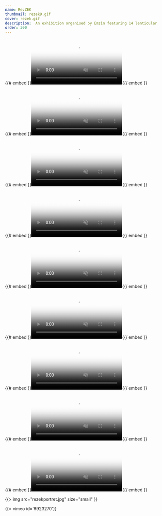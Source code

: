 ```yaml
---
name: Re:ZEK
thumbnail: rezek9.gif
cover: rezek.gif
description:  An exhibition organised by Emzin featuring 14 lenticular posters (Avla Gallery, NLB Bank, Ljubljana / 2009).
order: 300
---
```


{{# embed }}<video class="embed-video" id="embed-video" poster="https://thumbs.gfycat.com/DefensivePlainAmazonparrot-poster.jpg" autoplay="" muted="" loop=""><source id="webmSource" src="https://zippy.gfycat.com/DefensivePlainAmazonparrot.webm" type="video/webm"><source id="mp4Source" src="https://fat.gfycat.com/DefensivePlainAmazonparrot.mp4" type="video/mp4"><img title="Sorry, your browser doesn't support HTML5 video." src="https://thumbs.gfycat.com/DefensivePlainAmazonparrot-poster.jpg"></video>{{/ embed }}

{{# embed }}<video class="embed-video" id="embed-video" poster="https://thumbs.gfycat.com/ClearObviousAsiantrumpetfish-poster.jpg" autoplay="" muted="" loop=""><source id="webmSource" src="https://zippy.gfycat.com/ClearObviousAsiantrumpetfish.webm" type="video/webm"><source id="mp4Source" src="https://fat.gfycat.com/ClearObviousAsiantrumpetfish.mp4" type="video/mp4"><img title="Sorry, your browser doesn't support HTML5 video." src="https://thumbs.gfycat.com/ClearObviousAsiantrumpetfish-poster.jpg"></video>{{/ embed }}

{{# embed }}<video class="embed-video" id="embed-video" poster="https://thumbs.gfycat.com/EnchantingEmptyBushbaby-poster.jpg" autoplay="" muted="" loop=""><source id="webmSource" src="https://zippy.gfycat.com/EnchantingEmptyBushbaby.webm" type="video/webm"><source id="mp4Source" src="https://fat.gfycat.com/EnchantingEmptyBushbaby.mp4" type="video/mp4"><img title="Sorry, your browser doesn't support HTML5 video." src="https://thumbs.gfycat.com/EnchantingEmptyBushbaby-poster.jpg"></video>{{/ embed }}

{{# embed }}<video class="embed-video" id="embed-video" poster="https://thumbs.gfycat.com/OldCrispGodwit-poster.jpg" autoplay="" muted="" loop=""><source id="webmSource" src="https://zippy.gfycat.com/OldCrispGodwit.webm" type="video/webm"><source id="mp4Source" src="https://fat.gfycat.com/OldCrispGodwit.mp4" type="video/mp4"><img title="Sorry, your browser doesn't support HTML5 video." src="https://thumbs.gfycat.com/OldCrispGodwit-poster.jpg"></video>{{/ embed }}

{{# embed }}<video class="embed-video" id="embed-video" poster="https://thumbs.gfycat.com/ImmaculateMadCuttlefish-poster.jpg" autoplay="" muted="" loop=""><source id="webmSource" src="https://zippy.gfycat.com/ImmaculateMadCuttlefish.webm" type="video/webm"><source id="mp4Source" src="https://fat.gfycat.com/ImmaculateMadCuttlefish.mp4" type="video/mp4"><img title="Sorry, your browser doesn't support HTML5 video." src="https://thumbs.gfycat.com/ImmaculateMadCuttlefish-poster.jpg"></video>{{/ embed }}

{{# embed }}<video class="embed-video" id="embed-video" poster="https://thumbs.gfycat.com/AnyCompleteIcterinewarbler-poster.jpg" autoplay="" muted="" loop=""><source id="webmSource" src="https://zippy.gfycat.com/AnyCompleteIcterinewarbler.webm" type="video/webm"><source id="mp4Source" src="https://fat.gfycat.com/AnyCompleteIcterinewarbler.mp4" type="video/mp4"><img title="Sorry, your browser doesn't support HTML5 video." src="https://thumbs.gfycat.com/AnyCompleteIcterinewarbler-poster.jpg"></video>{{/ embed }}

{{# embed }}<video class="embed-video" id="embed-video" poster="https://thumbs.gfycat.com/CommonDismalAnophelesmosquito-poster.jpg" autoplay="" muted="" loop=""><source id="webmSource" src="https://zippy.gfycat.com/CommonDismalAnophelesmosquito.webm" type="video/webm"><source id="mp4Source" src="https://fat.gfycat.com/CommonDismalAnophelesmosquito.mp4" type="video/mp4"><img title="Sorry, your browser doesn't support HTML5 video." src="https://thumbs.gfycat.com/CommonDismalAnophelesmosquito-poster.jpg"></video>{{/ embed }}

{{# embed }}<video class="embed-video" id="embed-video" poster="https://thumbs.gfycat.com/HatefulHeartfeltAmericanblackvulture-poster.jpg" autoplay="" muted="" loop=""><source id="webmSource" src="https://zippy.gfycat.com/HatefulHeartfeltAmericanblackvulture.webm" type="video/webm"><source id="mp4Source" src="https://fat.gfycat.com/HatefulHeartfeltAmericanblackvulture.mp4" type="video/mp4"><img title="Sorry, your browser doesn't support HTML5 video." src="https://thumbs.gfycat.com/HatefulHeartfeltAmericanblackvulture-poster.jpg"></video>{{/ embed }}

{{# embed }}<video class="embed-video" id="embed-video" poster="https://thumbs.gfycat.com/CostlyVariableFlyingsquirrel-poster.jpg" autoplay="" muted="" loop=""><source id="webmSource" src="https://zippy.gfycat.com/CostlyVariableFlyingsquirrel.webm" type="video/webm"><source id="mp4Source" src="https://fat.gfycat.com/CostlyVariableFlyingsquirrel.mp4" type="video/mp4"><img title="Sorry, your browser doesn't support HTML5 video." src="https://thumbs.gfycat.com/CostlyVariableFlyingsquirrel-poster.jpg"></video>{{/ embed }}

{{> img src="rezekportret.jpg" size="small" }}

{{> vimeo id='6923270'}}